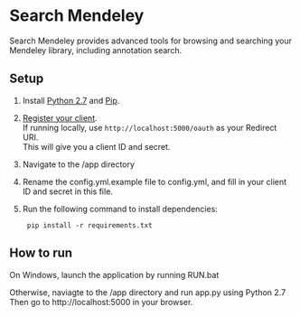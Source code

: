 # Search Mendeley
Search Mendeley provides advanced tools for browsing and searching your Mendeley library, including annotation search.

## Setup ##

1. Install [Python 2.7](https://www.python.org/) and [Pip](https://pip.pypa.io/en/latest/).

2. [Register your client](https://dev.mendeley.com/reference/topics/application_registration.html).  
If running locally, use `http://localhost:5000/oauth` as your  Redirect URI.  
This will give you a client ID and secret.

3. Navigate to the /app directory

4. Rename the config.yml.example file to config.yml, and fill in your client ID and secret in this file.

5. Run the following command to install dependencies:

        pip install -r requirements.txt

## How to run ##

On Windows, launch the application by running RUN.bat

Otherwise, naviagte to the /app directory and run app.py using Python 2.7  
Then go to http://localhost:5000 in your browser.
